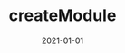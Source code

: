 ---
path: "/api/modules/create-module"
date: "2021-01-01"
title: "createModule"
subMenu: 
    - text: ''
      path: '#'
---